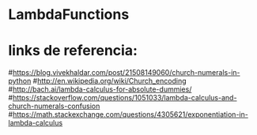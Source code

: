 # LambdaFunctions

# links de referencia:
#https://blog.vivekhaldar.com/post/21508149060/church-numerals-in-python
#http://en.wikipedia.org/wiki/Church_encoding
#http://bach.ai/lambda-calculus-for-absolute-dummies/
#https://stackoverflow.com/questions/1051033/lambda-calculus-and-church-numerals-confusion
#https://math.stackexchange.com/questions/4305621/exponentiation-in-lambda-calculus
